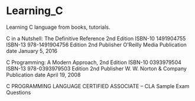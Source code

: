 # Learning_C
Learning C language from books, tutorials.


C in a Nutshell: The Definitive Reference 2nd Edition 
ISBN-10 1491904755  ISBN-13 978-1491904756 Edition 2nd
Publisher O'Reilly Media Publication date January 5, 2016

C Programming: A Modern Approach, 2nd Edition
ISBN-10 0393979504  ISBN-13 978-0393979503 Edition 2nd
Publisher W. W. Norton & Company Publication date April 19, 2008

C PROGRAMMING LANGUAGE CERTIFIED ASSOCIATE – CLA Sample Exam Questions